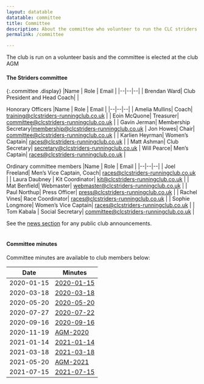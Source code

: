 ```yaml
---
layout: datatable
datatable: committee
title: Committee
description: About the committee who volunteer to run the CLC striders running club
permalink: /committee

---
```


The club is run on a volunteer basis and the committee is elected at the club AGM

#### The Striders committee

{:.committee .display}
|Name | Role | Email |
|--|--|--|
| Brendan Ward| Club President and Head Coach| |

Honorary Officers
|Name | Role | Email |
|--|--|--|
| Amelia Mullins| Coach| <training@clcstriders-runningclub.co.uk> |
| Eoin McQuone| Treasurer| <committee@clcstriders-runningclub.co.uk> |
| Gavin Jerman| Membership Secretary|<membership@clcstriders-runningclub.co.uk>
| Jon Howes| Chair| <committee@clcstriders-runningclub.co.uk> |
| Karlien Heyrman| Women’s Captain| <races@clcstriders-runningclub.co.uk> |
| Matt Ashman| Club Secretary| <secretary@clcstriders-runningclub.co.uk>
| Will Pearce| Men’s Captain| <races@clcstriders-runningclub.co.uk> |

Ordinary committee members
|Name | Role | Email |
|--|--|--|
| Joel Freeland| Men’s Vice Captain, Coach| <races@clcstriders-runningclub.co.uk> |
| Laura Daubney | Kit Coordinator| <kit@clcstriders-runningclub.co.uk> |
| Mat Benfield| Webmaster| <webmaster@clcstriders-runningclub.co.uk> |
| Paul Northup| Press Officer| <press@clcstriders-runningclub.co.uk> |
| Rachel Vines| Race Coordinator| <races@clcstriders-runningclub.co.uk> |
| Sophie Longmore| Women’s Vice Captain| <races@clcstriders-runningclub.co.uk> |
| Tom Kabala | Social Secretary| <committee@clcstriders-runningclub.co.uk> |

See the [news section](/news) for any public club announcements.

#### <br>Committee minutes

Committee minutes are available to club members below: 

|Date | Minutes |
|--|--|
2020-01-15| [2020-01-15](/assets/Committee-minutes/2020-01-15.pdf) 
2020-03-18| [2020-03-18](/assets/Committee-minutes/2020-03-18.pdf) 
2020-05-20| [2020-05-20](/assets/Committee-minutes/2020-05-20.pdf) 
2020-07-27| [2020-07-22](/assets/Committee-minutes/2020-07-22.pdf) 
2020-09-16| [2020-09-16](/assets/Committee-minutes/2020-09-16.pdf) 
2020-11-19| [AGM-2020](/assets/Committee-minutes/AGM-2020.pdf) 
2021-01-14| [2021-01-14](/assets/Committee-minutes/2021-01-14.pdf) 
2021-03-18| [2021-03-18](/assets/Committee-minutes/2021-03-18.pdf) 
2021-05-20| [AGM-2021](/assets/Committee-minutes/AGM-2021.pdf) 
2021-07-15| [2021-07-15](/assets/Committee-minutes/2021-07-15.pdf) 

